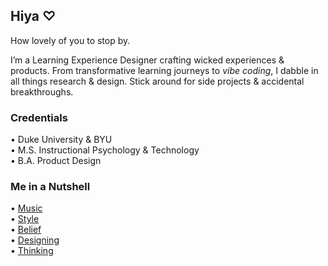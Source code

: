## Hiya ♡

How lovely of you to stop by.

I’m a Learning Experience Designer crafting wicked experiences & products. From transformative learning journeys to *vibe coding*, I dabble in all things research & design. Stick around for side projects & accidental breakthroughs.
### Credentials
• Duke University & BYU  
• M.S. Instructional Psychology & Technology  
• B.A. Product Design

### Me in a Nutshell  
• [Music](https://open.spotify.com/playlist/7DXIncNeTBFUwMsNEOO0ie?si=188ab0ace79f4b12)  
• [Style](https://www.pinterest.com/anniekielebellbrown/fashion/)  
• [Belief](https://www.churchofjesuschrist.org/?lang=eng)  
• [Designing](https://anniekielebrown.webflow.io/)  
• [Thinking](https://substack.com/@anniekielebrown?utm_campaign=profile&utm_medium=profile-page)
